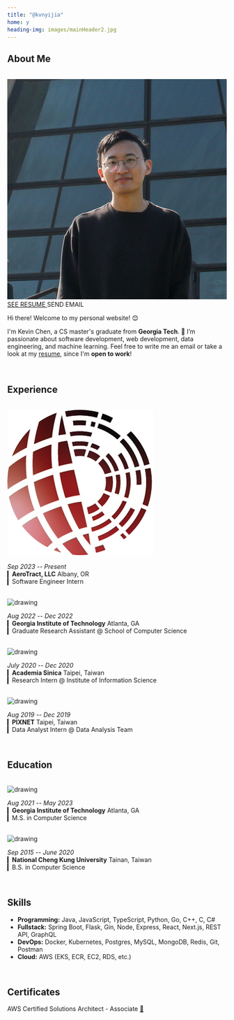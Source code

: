 ```yaml
---
title: "@kvnyijia"
home: y
heading-img: images/mainHeader2.jpg
---
```


## About Me

</br>


<!-- <img class="avatar" src="images/avatar.jpg" alt="Avatar"> -->
<div class="center-container">
  <img class="avatar" src="images/avatar.jpg" alt="Avatar">
</div>

<div class="center-container">
  <span class="button">
    <a 
      href="/assets/Kevin_Chen_resume.pdf"
      class="button"
    >
      SEE RESUME
    </a>
  </span>
  <span class="button">
    <a 
      onclick="mail2Me()"
      class="button"
    >
      SEND EMAIL
    </a>
  </span>
</div>

Hi there! Welcome to my personal website! 😊 

I'm Kevin Chen, a CS master's graduate from **Georgia Tech**. 🐝 I’m passionate about software development, web development, data engineering, and machine learning. Feel free to write me an <a onclick="mail2Me()">email</a> or take a look at my [resume](/assets/Kevin_Chen_resume.pdf), since I'm **open to work**!

</br>

## Experience

</br>

<div class="center-container">
  <img class="avatar-company" src="/images/aerotract_logo.png" alt="drawing"/>
</div>

*Sep 2023 -- Present*</br>
▎**AeroTract, LLC** Albany, OR</br>
▎Software Engineer Intern</br>

</br>

<div class="center-container">
  <img class="avatar-company" src="https://pbs.twimg.com/profile_images/1508986649803382786/PXo1P238_400x400.jpg" alt="drawing"/>
</div>

*Aug 2022 -- Dec 2022*</br>
▎**Georgia Institute of Technology** Atlanta, GA</br>
▎Graduate Research Assistant @ School of Computer Science</br>

</br>

<div class="center-container">
  <img class="avatar-company" src="https://iptt.sinica.edu.tw/assets/sinica_logo-c1a2490e2ea2a02ec5c1f5e8fe9a3bdca9b289f4ad34f3dda4aff201a176d12a.png" alt="drawing"/>
</div>

*July 2020 -- Dec 2020*</br>
▎**Academia Sinica** Taipei, Taiwan</br>
▎Research Intern @ Institute of Information Science</br>

</br>

<div class="center-container">
  <img class="avatar-company" src="https://upload.wikimedia.org/wikipedia/commons/thumb/4/44/PIXNET_Logo.png/1200px-PIXNET_Logo.png" alt="drawing"/>
</div>

*Aug 2019 -- Dec 2019*</br>
▎**PIXNET** Taipei, Taiwan</br>
▎Data Analyst Intern @ Data Analysis Team</br>

</br>

## Education

</br>

<div class="center-container">
  <img class="avatar-company" src="https://www.wsav.com/wp-content/uploads/sites/75/2016/05/georgia-tech-logo_38830824_ver1.0.gif?w=1280" alt="drawing"/>
</div>

*Aug 2021 -- May 2023*</br>
▎**Georgia Institute of Technology** Atlanta, GA</br>
▎M.S. in Computer Science</br>

</br>

<div class="center-container">
  <img class="avatar-company" src="https://upload.wikimedia.org/wikipedia/en/thumb/8/83/National_Cheng_Kung_University_logo.svg/1920px-National_Cheng_Kung_University_logo.svg.png" alt="drawing"/>
</div>

*Sep 2015 -- June 2020*</br>
▎**National Cheng Kung University** Tainan, Taiwan</br>
▎B.S. in Computer Science</br>

</br>

## Skills

* **Programming:** Java, JavaScript, TypeScript, Python, Go, C++, C, C#
* **Fullstack:** Spring Boot, Flask, Gin, Node, Express, React, Next.js, REST API, GraphQL
* **DevOps:** Docker, Kubernetes, Postgres, MySQL, MongoDB, Redis, Git, Postman
* **Cloud:** AWS (EKS, ECR, EC2, RDS, etc.)

</br>

## Certificates

AWS Certified Solutions Architect - Associate [🔗](https://www.credly.com/badges/a42a7267-ad38-4509-952e-1493301e01b3/linked_in_profile)

</br>
